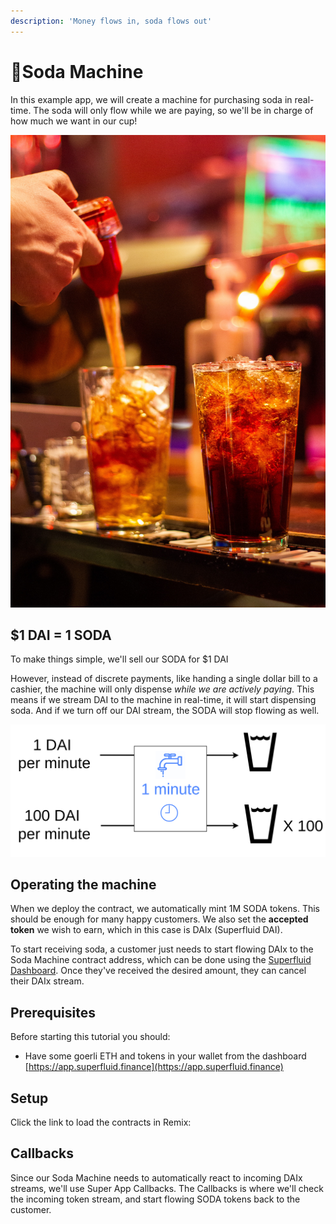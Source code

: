 ```yaml
---
description: 'Money flows in, soda flows out'
---
```


# 🥤Soda Machine

In this example app, we will create a machine for purchasing soda in real-time. The soda will only flow while we are paying, so we'll be in charge of how much we want in our cup!

![](../../.gitbook/assets/sam-battaglieri-9uufylbkojw-unsplash.jpg)

## $1 DAI = 1 SODA

To make things simple, we'll sell our SODA for $1 DAI

However, instead of discrete payments, like handing a single dollar bill to a cashier, the machine will only dispense _while we are actively paying_. This means if we stream DAI to the machine in real-time, it will start dispensing soda. And if we turn off our DAI stream, the SODA will stop flowing as well.

![Streaming 100 DAI per minute means you&apos;ll have a lot of SODA very quickly](../../.gitbook/assets/flow-rate.png)

## Operating the machine

When we deploy the contract, we automatically mint 1M SODA tokens. This should be enough for many happy customers. We also set the **accepted token** we wish to earn, which in this case is DAIx \(Superfluid DAI\). 

To start receiving soda, a customer just needs to start flowing DAIx to the Soda Machine contract address, which can be done using the [Superfluid Dashboard](https://app.superfluid.finance/). Once they've received the desired amount, they can cancel their DAIx stream.

## Prerequisites

Before starting this tutorial you should: 

* Have some goerli ETH and tokens in your wallet from the dashboard [https://app.superfluid.finance](https://app.superfluid.finance)

## Setup

Click the link to load the contracts in Remix:

## Callbacks

Since our Soda Machine needs to automatically react to incoming DAIx streams, we'll use Super App Callbacks. The Callbacks is where we'll check the incoming token stream, and start flowing SODA tokens back to the customer.

